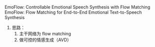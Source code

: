 
EmoFlow: Controllable Emotional Speech Synthesis with Flow Matching
EmoFlow: Flow Matching for End-to-End Emotional Text-to-Speech Synthesis

1. 思路：
	1. 主干网络为 flow matching 
	2. 做可控的情感生成（AVD）
